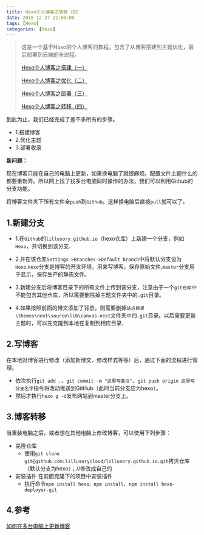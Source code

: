 ```yaml
---
title: Hexo个人博客之转移（四）
date: 2018-12-27 22:00:00
tags: [Hexo]
categories: [Hexo]
---
```


> 这是一个基于Hexo的个人博客的教程，包含了从博客搭建到主题优化，最后部署到云端的全过程。
>
> [Hexo个人博客之搭建（一）](https://www.lixueduan.com/hexo/hexo-blog-setup-one/)
>
> [Hexo个人博客之优化（二）](https://www.lixueduan.com/hexo/hexo-blog-config-two/)
>
> [Hexo个人博客之部署（三）](https://www.lixueduan.com/hexo/hexo-blog-deploy-three/)
>
> [Hexo个人博客之转移（四）](https://www.lixueduan.com/hexo/hexo-blog-tranfer-four/)

到此为止，我们已经完成了差不多所有的步骤。

* 1.搭建博客
* 2.优化主题
* 3.部署收录

**新问题：**

​	现在博客只能在自己的电脑上更新，如果换电脑了就很麻烦。配置文件主题什么的都要重新弄。所以网上找了找多台电脑同时操作的办法，我们可以利用Github的分支功能。

​	将博客文件夹下所有文件全`push`到`Github`。这样换电脑后直接`pull`就可以了。

## 1.新建分支

* 1.在`Github`的`lillusory.github.io`（hexo仓库）上新建一个分支，例如`Hexo`，并切换到该分支.

* 2.并在该仓库`Settings->Branches->Default branch`中将默认分支设为`Hexo`.`Hexo`分支是博客的开发环境，用来写博客，保存原始文件,`master`分支用于显示，保存生产的静态文件。

* 3.新建分支后将博客目录下的所有文件上传到该分支，注意由于一个`git仓库`中不能包含其他仓库，所以需要删除掉主题文件夹中的`.git`目录。

* 4.如果按照前面的博文添加了背景，则需要删掉`站点目录\themes\next\source\lib\canvas-nest`文件夹中的`.git`目录。以后需要更新主题时，可以先克隆到本地在复制到相应目录.

## 2.写博客

在本地对博客进行修改（添加新博文、修改样式等等）后，通过下面的流程进行管理。

* 依次执行`git add .`、`git commit -m "这里写备注"`、`git push origin 这里写分支名字`指令将改动推送到GitHub（此时当前分支应为hexo）。
* 然后才执行`hexo g -d`发布网站到master分支上。

## 3.博客转移

当重装电脑之后，或者想在其他电脑上修改博客，可以使用下列步骤：

* 克隆仓库
  * 使用`git clone git@github.com:lillusorycloud/lillusory.github.io.git`拷贝仓库（默认分支为hexo）；//修改成自己的
* 安装插件 在前面克隆下的项目中安装插件
  * 执行命令`npm install hexo、npm install`、`npm install hexo-deployer-git`

## 4.参考

[如何在多台电脑上更新博客](https://blog.csdn.net/qq_25560423/article/details/53785707)



